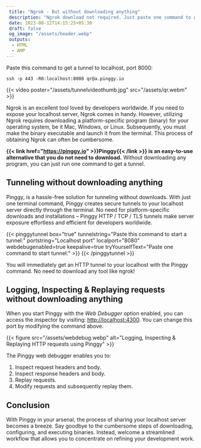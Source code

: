 ```yaml
---
 title: "Ngrok - But without downloading anything" 
 description: "Ngrok download not required. Just paste one command to get localhost tunnels. Ngrok requires downloading a platform-specific program (binary) for your operating system, be it Mac, Windows, or Linux. With Pinggy that is replaced by one command."
 date: 2023-08-12T14:15:25+05:30
 draft: false 
 og_image: "/assets/header.webp"
 outputs:
  - HTML
  - AMP
---
```


Paste this command to get a tunnel to localhost, port 8000:

```
ssh -p 443 -R0:localhost:8000 qr@a.pinggy.io
```

{{< video poster="/assets/tunnelvideothumb.jpg" src="/assets/qr.webm" >}}

Ngrok is an excellent tool loved by developers worldwide. If you need to expose your localhost server, Ngrok comes in handy. However, utilizing Ngrok requires downloading a platform-specific program (binary) for your operating system, be it Mac, Windows, or Linux. Subsequently, you must make the binary executable and launch it from the terminal. This process of obtaining Ngrok can often be cumbersome.

**{{< link href="https://pinggy.io" >}}Pinggy{{< /link >}} is an easy-to-use alternative that you do not need to download.** Without downloading any program, you can just run one command to get a tunnel.

## Tunneling without downloading anything

Pinggy, is a hassle-free solution for tunneling without downloads. With just one terminal command, Pinggy creates secure tunnels to your localhost server directly through the terminal. No need for platform-specific downloads and installations – Pinggy HTTP / TCP / TLS tunnels make server exposure effortless and efficient for developers worldwide.

{{< pinggytunnel box="true" tunnelstring="Paste this command to start a tunnel:" portstring="Localhost port" localport="8080" webdebugenabled=true keepalive=true tryYourselfText="Paste one command to start tunnel:" >}}
{{< /pinggytunnel >}}

You will immediately get an HTTP tunnel to your localhost with the Pinggy command. No need to download any tool like ngrok!

## Logging, Inspecting & Replaying requests without downloading anything

When you start Pinggy with the _Web Debugger_ option enabled, you can access the inspector by visiting: [http://localhost:4300](http://localhost:4300). You can change this port by modifying the command above.

{{< figure src="/assets/webdebug.webp" alt="Logging, Inspecting & Replaying HTTP requests using Pinggy" >}}

The Pinggy web debugger enables you to:

1. Inspect request headers and body.
2. Inspect response headers and body.
3. Replay requests.
4. Modify requests and subsequently replay them.

## Conclusion

With Pinggy in your arsenal, the process of sharing your localhost server becomes a breeze. Say goodbye to the cumbersome steps of downloading, configuring, and executing binaries. Instead, welcome a streamlined workflow that allows you to concentrate on refining your development work.
